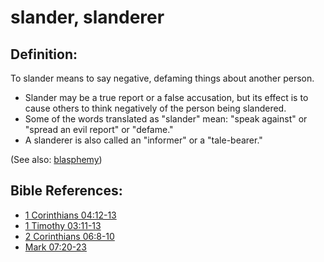 # slander, slanderer #

## Definition: ##

To slander means to say negative, defaming things about another person.

* Slander may be a true report or a false accusation, but its effect is to cause others to think negatively of the person being slandered.
* Some of the words translated as "slander" mean: "speak against" or "spread an evil report" or "defame."
* A slanderer is also called an "informer" or a "tale-bearer."

(See also: [blasphemy](../kt/blasphemy.md))

## Bible References: ##

* [1 Corinthians 04:12-13](en/tn/1co/help/04/12)
* [1 Timothy 03:11-13](en/tn/1ti/help/03/11)
* [2 Corinthians 06:8-10](en/tn/2co/help/06/08)
* [Mark 07:20-23](en/tn/mrk/help/07/20)
